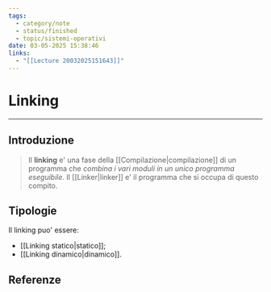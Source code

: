 ```yaml
---
tags:
  - category/note
  - status/finished
  - topic/sistemi-operativi
date: 03-05-2025 15:38:46
links:
  - "[[Lecture 20032025151643]]"
---
```

# Linking
---
## Introduzione
> Il **linking** e' una fase della [[Compilazione|compilazione]] di un programma che _combina i vari moduli in un unico programma eseguibile_. Il [[Linker|linker]] e' il programma che si occupa di questo compito.

## Tipologie
Il linking puo' essere:
- [[Linking statico|statico]];
- [[Linking dinamico|dinamico]].

## Referenze
